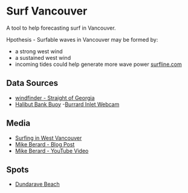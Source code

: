 # Surf Vancouver

A tool to help forecasting surf in Vancouver.

Hpothesis - Surfable waves in Vancouver may be formed by:

- a strong west wind
- a sustained west wind
- incoming tides could help generate more wave power [surfline.com](https://www.surfline.com/surf-news/tides-and-surfing/1107)

## Data Sources

- [windfinder - Straight of Georgia](https://www.windfinder.com/#10/49.3000/-123.1114)
- [Halibut Bank Buoy](https://weather.gc.ca/marine/weatherConditions-currentConditions_e.html?mapID=02&siteID=14305&stationID=46146)
-[Burrard Inlet Webcam](http://katkam.ca/)

## Media

- [Surfing in West Vancouver](https://www.nsnews.com/community/surfers-ride-rare-waves-in-windy-west-vancouver-1.24051815)
- [Mike Berard - Blog Post](https://mountainculturegroup.com/surfing-vancouver/)
- [Mike Berard - YouTube Video](https://www.youtube.com/watch?v=yOMhq4A58xQ&feature=emb_logo)

## Spots

- [Dundarave Beach](https://www.google.com/maps/search/Dundarave+Beach/@49.3328998,-123.1854346,17z/data=!3m1!4b1)
